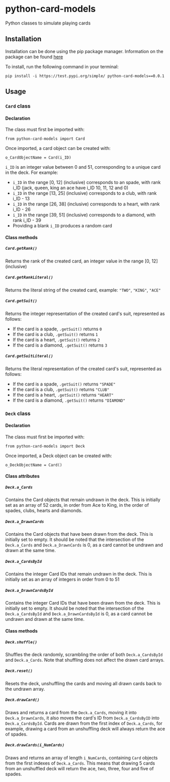 # python-card-models
Python classes to simulate playing cards

## Installation
Installation can be done using the pip package manager. Information on the package can be found [here](https://test.pypi.org/project/python-card-models/0.0.1/)

To install, run the following command in your terminal:
```
pip install -i https://test.pypi.org/simple/ python-card-models==0.0.1
```

## Usage

### `Card` class

#### Declaration
The class must first be imported with:
```
from python-card-models import Card
```

Once imported, a card object can be created with:
```
o_CardObjectName = Card(i_ID)
```

`i_ID` is an integer value between 0 and 51, corresponding to a unique card in the deck. For example:
- `i_ID` in the range [0, 12] (inclusive) corresponds to an spade, with rank i_ID (jack, queen, king an ace  have i_ID 10, 11, 12 and 0)
- `i_ID` in the range [13, 25] (inclusive) corresponds to a club, with rank i_ID - 13
- `i_ID` in the range [26, 38] (inclusive) corresponds to a heart, with rank i_ID - 26
- `i_ID` in the range [39, 51] (inclusive) corresponds to a diamond, with rank i_ID - 39
- Providing a blank `i_ID` produces a random card

#### Class methods
##### `Card.getRank()`
Returns the rank of the created card, an integer value in the range [0, 12] (inclusive)

##### `Card.getRankLiteral()`
Returns the literal string of the created card, example: `"TWO"`, `"KING"`, `"ACE"`

##### `Card.getSuit()`
Returns the integer representation of the created card's suit, represented as follows:
- If the card is a spade, `.getSuit()` returns `0`
- If the card is a club, `.getSuit()` returns `1`
- If the card is a heart, `.getSuit()` returns `2`
- If the card is a diamond, `.getSuit()` returns `3`

##### `Card.getSuitLiteral()`
Returns the literal representation of the created card's suit, represented as follows:
- If the card is a spade, `.getSuit()` returns `"SPADE"`
- If the card is a club, `.getSuit()` returns `"CLUB"`
- If the card is a heart, `.getSuit()` returns `"HEART"`
- If the card is a diamond, `.getSuit()` returns `"DIAMOND"`

### `Deck` class

#### Declaration
The class must first be imported with:
```
from python-card-models import Deck
```

Once imported, a Deck object can be created with:
```
o_DeckObjectName = Card()
```

#### Class attributes
##### `Deck.a_Cards`
Contains the Card objects that remain undrawn in the deck. This is initially set as an array of 52 cards, in order from Ace to King, in the order of spades, clubs, hearts and diamonds.

##### `Deck.a_DrawnCards`
Contains the Card objects that have been drawn from the deck. This is initially set to empty. It should be noted that the intersection of the `Deck.a_Cards` and `Deck.a_DrawnCards` is 0, as a card cannot be undrawn and drawn at the same time.

##### `Deck.a_CardsById`
Contains the integer Card IDs that remain undrawn in the deck. This is initially set as an array of integers in order from 0 to 51

##### `Deck.a_DrawnCardsById`
Contains the integer Card IDs that have been drawn from the deck. This is initially set to empty. It should be noted that the intersection of the `Deck.a_CardsById` and `Deck.a_DrawnCardsById` is 0, as a card cannot be undrawn and drawn at the same time.

#### Class methods
##### `Deck.shuffle()`
Shuffles the deck randomly, scrambling the order of both `Deck.a_CardsById` and `Deck.a_Cards`. Note that shuffling does not affect the drawn card arrays.

##### `Deck.reset()`
Resets the deck, unshuffling the cards and moving all drawn cards back to the undrawn array.

##### `Deck.drawCard()`
Draws and returns a card from the `Deck.a_Cards`, moving it into `Deck.a_DrawnCards`, it also moves the card's ID from `Deck.a_CardsByID` into `Deck.a_CardsById`. Cards are drawn from the first index of `Deck.a_Cards`, for example, drawing a card from an unshuffling deck will always return the ace of spades.

##### `Deck.drawCards(i_NumCards)`
Draws and returns an array of length `i_NumCards`, containing `Card` objects from the first indexes of `Deck.a_Cards`. This means that drawing 5 cards from an unshuffled deck will return the ace, two, three, four and five of spades.



